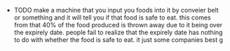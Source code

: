 - TODO make a machine that you input you foods into it by conveier belt or something and it will tell you if that food is safe to eat. this comes from that 40% of the food produced is thrown away due to it being over the expirely date. people fail to realize that the expirely date has nothing to do with whether the food is safe to eat. it just some companies best g
